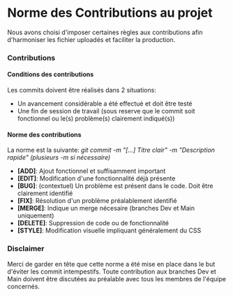 # Norme des Contributions au projet

Nous avons choisi d'imposer certaines règles aux contributions afin d'harmoniser les fichier uploadés et faciliter la production.

### Contributions

#### Conditions des contributions

Les commits doivent être réalisés dans 2 situations:
- Un avancement considérable a été effectué et doit être testé
- Une fin de session de travail (sous reserve que le commit soit fonctionnel ou le(s) problème(s) clairement indiqué(s))

#### Norme des contributions

La norme est la suivante: *git commit -m "[...] Titre clair" -m "Description rapide" (plusieurs -m si nécessaire)*
- **[ADD]**: Ajout fonctionnel et suffisamment important
- **[EDIT]**: Modification d'une fonctionnalité déjà présente
- **[BUG]**: (contextuel) Un problème est présent dans le code. Doit être clairement identifié
- **[FIX]**: Résolution d'un problème préalablement identifié
- **[MERGE]**: Indique un merge nécesaire (branches Dev et Main uniquement)
- **[DELETE]**: Suppression de code ou de fonctionnalité
- **[STYLE]**: Modification visuelle impliquant généralement du CSS

### Disclaimer

Merci de garder en tête que cette norme a été mise en place dans le but d'éviter les commit intempestifs. Toute contribution aux branches Dev et Main doivent être discutées au préalable avec tous les membres de l'équipe concernés.
